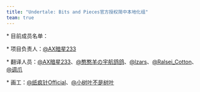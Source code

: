```yaml
---
title: "Undertale: Bits and Pieces官方授权简中本地化组"
team: true
---
```


\* 目前成员名单：

<!-- prettier-ignore -->
\* 项目负责人：[@AX暗星233](https://space.bilibili.com/443074427)

<!-- prettier-ignore -->
\* 翻译人员：[@AX暗星233](https://space.bilibili.com/443074427)、[@憨憨羊の宇航鸽鸽](https://space.bilibili.com/252906762)、[@lzars](https://space.bilibili.com/314848329)、[@Ralsei_Cotton](https://space.bilibili.com/1646638995)、[@调爪](https://space.bilibili.com/485880984)

<!-- prettier-ignore -->
\* 画工：[@纸疯针Official](https://space.bilibili.com/440126325)、[@小树叶不是树叶](https://space.bilibili.com/500995957)
